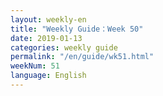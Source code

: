 ```yaml
---
layout: weekly-en
title: "Weekly Guide：Week 50"
date: 2019-01-13
categories: weekly guide
permalink: "/en/guide/wk51.html"
weekNum: 51
language: English
---
```

